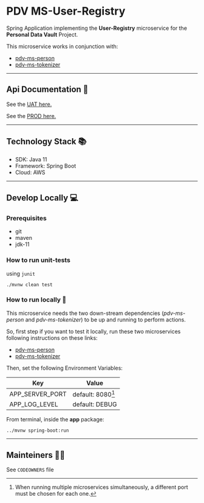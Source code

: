# PDV MS-User-Registry

Spring Application implementing the **User-Registry** microservice for the **Personal Data Vault** Project.

This microservice works in conjunction with:

- [pdv-ms-person](https://github.com/pagopa/pdv-ms-person)
- [pdv-ms-tokenizer](https://github.com/pagopa/pdv-ms-tokenizer)

---

## Api Documentation 📖

See the [UAT here.](https://api.uat.pdv.pagopa.it/docs/pdvuapis/openapi.json)

See the [PROD here.](https://api.pdv.pagopa.it/docs/pdvpapis/openapi.json)


---

## Technology Stack 📚

- SDK: Java 11
- Framework: Spring Boot
- Cloud: AWS

---

## Develop Locally 💻

### Prerequisites

- git
- maven
- jdk-11

### How to run unit-tests

using `junit`

```
./mvnw clean test
```

### How to run locally 🚀

This microservice needs the two down-stream dependencies (*pdv-ms-person* and *pdv-ms-tokenizer*) to be up and running
to perform actions.

So, first step if you want to test it locally, run these two microservices following instructions on these links:

- [pdv-ms-person](https://github.com/pagopa/pdv-ms-person)
- [pdv-ms-tokenizer](https://github.com/pagopa/pdv-ms-tokenizer)

Then, set the following Environment Variables:

| **Key**         | **Value**                |
|-----------------|--------------------------|
| APP_SERVER_PORT | default: 8080[^app_port] |
| APP_LOG_LEVEL   | default: DEBUG           |

[^app_port]: When running multiple microservices simultaneously, a different port must be chosen for each one.

From terminal, inside the **app** package:

```
../mvnw spring-boot:run
```

---

## Mainteiners 👷🏼

See `CODEOWNERS` file
